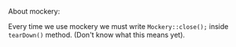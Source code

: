 About mockery:

Every time we use mockery we must write
`Mockery::close();` inside `tearDown()` method. (Don't know what this means yet).

